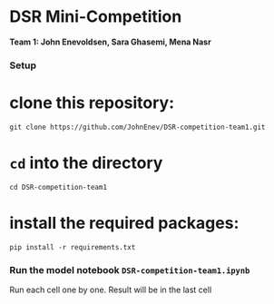 # DSR Mini-Competition

**Team 1: John Enevoldsen, Sara Ghasemi, Mena Nasr**

### Setup



# clone this repository:

`git clone https://github.com/JohnEnev/DSR-competition-team1.git`

# `cd` into the directory

`cd DSR-competition-team1`

# install the required packages:

`pip install -r requirements.txt`




### Run the model notebook `DSR-competition-team1.ipynb`


Run each cell one by one.
Result will be in the last cell
